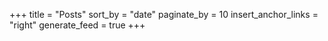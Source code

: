 +++
title = "Posts"
sort_by = "date"
paginate_by = 10
insert_anchor_links = "right"
generate_feed = true
+++
